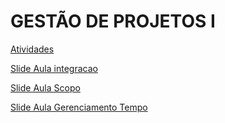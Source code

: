 # GESTÃO DE PROJETOS I

[Atividades](./atividades.md)

[Slide Aula integracao](http://pt.slideshare.net/FredericoAranha/gerenciamento-da-integrao-pmbok-5-edio-pmi)

[Slide Aula Scopo](http://pt.slideshare.net/FredericoAranha/gerenciamento-do-escopo-pmbok-5-edio-pmi)

[Slide Aula Gerenciamento Tempo](http://pt.slideshare.net/FredericoAranha/gerenciamento-do-tempo-pmbok-5-edio-pmi)
